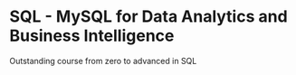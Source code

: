 # SQL - MySQL for Data Analytics and Business Intelligence
Outstanding course from zero to advanced in SQL